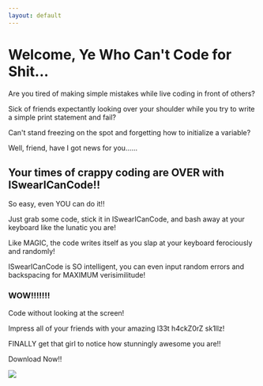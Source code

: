 ```yaml
---
layout: default
---
```


# [](#main-header)Welcome, Ye Who Can't Code for Shit...

Are you tired of making simple mistakes while live coding in front of others?

Sick of friends expectantly looking over your shoulder while you try to write a simple print statement and fail?

Can't stand freezing on the spot and forgetting how to initialize a variable?


Well, friend, have I got news for you......

## [](#header-1)Your times of crappy coding are OVER with ISwearICanCode!!

So easy, even YOU can do it!!



Just grab some code, stick it in ISwearICanCode, and bash away at your keyboard like the lunatic you are!

Like MAGIC, the code writes itself as you slap at your keyboard ferociously and randomly! 

ISwearICanCode is SO intelligent, you can even input random errors and backspacing for MAXIMUM verisimilitude!

### [](#header-2)WOW!!!!!!!

Code without looking at the screen!

Impress all of your friends with your amazing l33t h4ckZ0rZ sk1llz!

FINALLY get that girl to notice how stunningly awesome you are!!

Download Now!!

![](downloadbutton.jpg)
